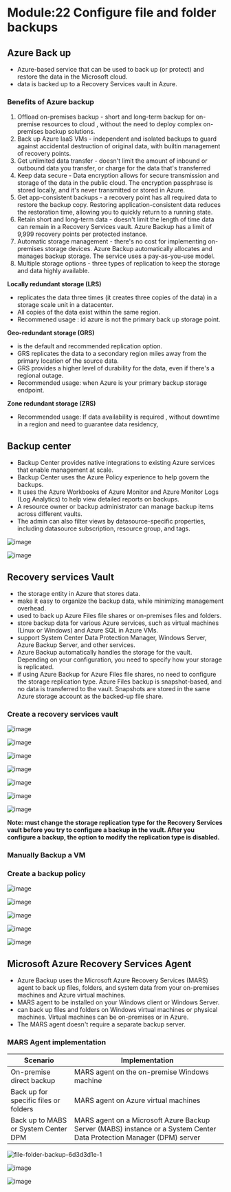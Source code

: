 # Module:22 Configure file and folder backups

## Azure  Back up

- Azure-based service that can be used to back up (or protect) and restore the data in the Microsoft cloud. 
- data is backed up to a Recovery Services vault in Azure.

### Benefits of Azure backup

1. Offload on-premises backup -  short and long-term backup for on-premise resources to cloud , without the need to deploy complex on-premises backup solutions.
2. Back up Azure IaaS VMs - independent and isolated backups to guard against accidental destruction of original data, with builtin management of recovery points.
3. Get unlimited data transfer - doesn't limit the amount of inbound or outbound data you transfer, or charge for the data that's transferred
4. Keep data secure - Data encryption allows for secure transmission and storage of the data in the public cloud.  The encryption passphrase is stored locally, and it's never transmitted or stored in Azure.
5. Get app-consistent backups - a recovery point has all required data to restore the backup copy. Restoring application-consistent data reduces the restoration time, allowing you to quickly return to a running state.
6. Retain short and long-term data - doesn't limit the length of time data can remain in a Recovery Services vault. Azure Backup has a limit of 9,999 recovery points per protected instance.
7. Automatic storage management - there's no cost for implementing on-premises storage devices. Azure Backup automatically allocates and manages backup storage. The service uses a pay-as-you-use model.
8. Multiple storage options - three types of replication to keep the storage and data highly available.

__Locally redundant storage (LRS)__ 

- replicates the data three times (it creates three copies of the data) in a storage scale unit in a datacenter.
- All copies of the data exist within the same region.
- Recommened usage : id azure is not the primary back up storage point.

__Geo-redundant storage (GRS)__ 

- is the default and recommended replication option.
- GRS replicates the data to a secondary region  miles away from the primary location of the source data.
- GRS provides a higher level of durability for the data, even if there's a regional outage.
- Recommended usage: when Azure is your primary backup storage endpoint.

__Zone redundant storage (ZRS)__

- Recommended usage: If data availability is required , without downtime in a region and need to guarantee data residency,

## Backup center

- Backup Center provides native integrations to existing Azure services that enable management at scale.
- Backup Center uses the Azure Policy experience to help  govern the backups.
- It uses the Azure Workbooks of Azure Monitor and Azure Monitor Logs (Log Analytics) to help view detailed reports on backups.
- A resource owner or backup administrator can manage backup items across different vaults.
- The admin can also filter views by datasource-specific properties, including datasource subscription, resource group, and tags.

![image](https://github.com/anuja2015/AZ-104/assets/16287330/f14b4518-156d-462b-91e3-d9102daa467a)

![image](https://github.com/anuja2015/AZ-104/assets/16287330/6b4c1a54-5084-434d-86e9-71591566b798)

## Recovery services Vault

- the storage entity in Azure that stores data.
-  make it easy to organize the backup data, while minimizing management overhead.
-  used to back up Azure Files file shares or on-premises files and folders.
-  store backup data for various Azure services, such as virtual machines (Linux or Windows) and Azure SQL in Azure VMs.
-  support System Center Data Protection Manager, Windows Server, Azure Backup Server, and other services.
-  Azure Backup automatically handles the storage for the vault. Depending on your configuration, you need to specify how your storage is replicated.
-  if using Azure Backup for Azure Files file shares, no need to configure the storage replication type. Azure Files backup is snapshot-based, and no data is transferred to the vault. Snapshots are stored in the same Azure storage account as the backed-up file share.

### Create a recovery services vault

![image](https://github.com/anuja2015/AZ-104/assets/16287330/3131d950-8f00-4596-a858-6b185150a9b0)

![image](https://github.com/anuja2015/AZ-104/assets/16287330/fc15ce09-654b-42c8-8e7a-b1d1eb74e494)

![image](https://github.com/anuja2015/AZ-104/assets/16287330/95994c65-b2a6-4a2f-8e77-dacd90fb2136)

![image](https://github.com/anuja2015/AZ-104/assets/16287330/66898836-a324-4911-afdb-57c6bd064d7a)

![image](https://github.com/anuja2015/AZ-104/assets/16287330/b68be19b-62e1-4531-8d52-05885d3ad575)

![image](https://github.com/anuja2015/AZ-104/assets/16287330/55f349be-56eb-4508-83bb-2fbeaec1b535)

![image](https://github.com/anuja2015/AZ-104/assets/16287330/da578ea4-ac51-464f-ac13-22479ed54387)

__Note: must change the storage replication type for the Recovery Services vault before you try to configure a backup in the vault. After you configure a backup, the option to modify the replication type is disabled.__

### Manually Backup a VM



### Create a backup policy

![image](https://github.com/anuja2015/AZ-104/assets/16287330/8eb49e24-7568-4a14-bd38-6083c2d33d8c)

![image](https://github.com/anuja2015/AZ-104/assets/16287330/ef03e5c3-5323-402c-ad88-ff3d47f2b815)

![image](https://github.com/anuja2015/AZ-104/assets/16287330/a2e866d0-b712-4f78-b5ee-b5870e6af6ff)

![image](https://github.com/anuja2015/AZ-104/assets/16287330/df972deb-c46f-4c6a-a51a-4dc60a6f9d9f)

![image](https://github.com/anuja2015/AZ-104/assets/16287330/0a02a0fa-9b67-47d1-82e2-308311706bfa)

## Microsoft Azure Recovery Services Agent

- Azure Backup uses the Microsoft Azure Recovery Services (MARS) agent to back up files, folders, and system data from your on-premises machines and Azure virtual machines.
- MARS agent to be installed on your Windows client or Windows Server.
- can back up files and folders on Windows virtual machines or physical machines. Virtual machines can be on-premises or in Azure.
- The MARS agent doesn't require a separate backup server.

### MARS Agent implementation

| Scenario | Implementation |
| -------- | -------------- |
| On-premise direct backup | MARS agent  on the on-premise Windows machine |
| Back up for specific files or folders | MARS agent on Azure virtual machines |
| Back up to MABS or System Center DPM | MARS agent on a Microsoft Azure Backup Server (MABS) instance or a System Center Data Protection Manager (DPM) server |



![file-folder-backup-6d3d3d1e-1](https://github.com/anuja2015/AZ-104/assets/16287330/23af4fca-a776-4a36-b0cd-765aa4050976)


![image](https://github.com/anuja2015/AZ-104/assets/16287330/fcfe4932-5102-4187-8f97-567e9bd70ce1)

![image](https://github.com/anuja2015/AZ-104/assets/16287330/42626ef3-364d-4f47-b515-b812c5adae3a)




